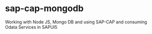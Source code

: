 # sap-cap-mongodb
Working with Node JS, Mongo DB and using SAP-CAP and consuming Odata Services in SAPUI5
